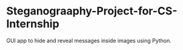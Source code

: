 # Steganograaphy-Project-for-CS-Internship
GUI app to hide and reveal messages inside images using Python.
